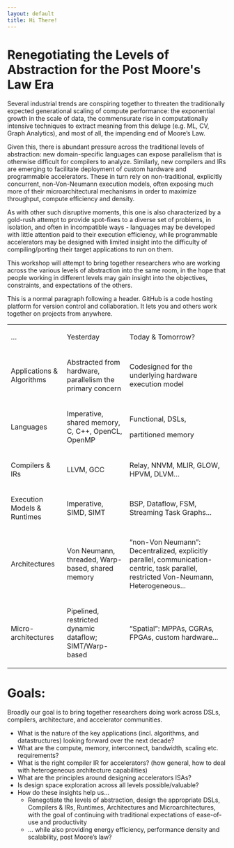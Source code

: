 ```yaml
---
layout: default
title: Hi There!
---
```

<!--
Text can be **bold**, _italic_, or ~~strikethrough~~.
[Link to another page](./another-page.html).
-->

# Renegotiating the Levels of Abstraction for the Post Moore's Law Era

Several industrial trends are conspiring together to threaten the traditionally expected generational scaling of compute performance: the exponential growth in the scale of data, the commensurate rise in computationally intensive techniques to extract meaning from this deluge (e.g. ML, CV, Graph Analytics), and most of all, the impending end of Moore’s Law.

Given this, there is abundant pressure across the traditional levels of abstraction: new domain-specific languages can expose parallelism that is otherwise difficult for compilers to analyze. Similarly, new compilers and IRs are emerging to facilitate deployment of custom hardware and programmable accelerators.  These in turn rely on non-traditional, explicitly concurrent, non-Von-Neumann execution models, often exposing much more of their microarchitectural mechanisms in order to maximize throughput, compute efficiency and density.

As with other such disruptive moments, this one is also characterized by a gold-rush attempt to provide spot-fixes to a diverse set of problems, in isolation, and often in incompatible ways - languages may be developed with little attention paid to their execution efficiency, while programmable accelerators may be designed with limited insight into the difficulty of compiling/porting their target applications to run on them.

This workshop will attempt to bring together researchers who are working across the various levels of abstraction into the same room, in the hope that people working in different levels may gain insight into the objectives, constraints, and expectations of the others.


This is a normal paragraph following a header. GitHub is a code hosting platform for version control and collaboration. It lets you and others work together on projects from anywhere.

<table class="c20"><tbody><tr class="c30"><td class="c31" colspan="1" rowspan="1"><p class="c15"><span class="c1">&hellip;</span></p></td><td class="c14" colspan="1" rowspan="1"><p class="c15"><span class="c1">Yesterday</span></p></td><td class="c24" colspan="1" rowspan="1"><p class="c15"><span class="c1">Today &amp; Tomorrow?</span></p></td></tr><tr class="c10"><td class="c27" colspan="1" rowspan="1"><p class="c15"><span class="c1">Applications &amp; Algorithms</span></p></td><td class="c14" colspan="1" rowspan="1"><p class="c15"><span class="c1">Abstracted from hardware, parallelism the primary concern </span></p></td><td class="c24" colspan="1" rowspan="1"><p class="c15"><span class="c1">Codesigned for the underlying hardware execution model </span></p></td></tr><tr class="c29"><td class="c21" colspan="1" rowspan="1"><p class="c15"><span class="c1">Languages</span></p></td><td class="c14" colspan="1" rowspan="1"><p class="c15"><span class="c1">Imperative, shared memory, C, C++, OpenCL, OpenMP</span></p></td><td class="c24" colspan="1" rowspan="1"><p class="c15"><span class="c1">Functional, DSLs, </span></p><p class="c15"><span class="c1">partitioned memory</span></p></td></tr><tr class="c35"><td class="c31 c33" colspan="1" rowspan="1"><p class="c15"><span class="c1">Compilers &amp; IRs</span></p></td><td class="c14" colspan="1" rowspan="1"><p class="c15"><span class="c1">LLVM, GCC</span></p></td><td class="c24" colspan="1" rowspan="1"><p class="c15"><span class="c1">Relay, NNVM, MLIR, GLOW, HPVM, DLVM&hellip;</span></p></td></tr><tr class="c32"><td class="c17" colspan="1" rowspan="1"><p class="c15"><span class="c1">Execution Models &amp; Runtimes</span></p></td><td class="c14" colspan="1" rowspan="1"><p class="c15"><span class="c1">Imperative, SIMD, SIMT</span></p></td><td class="c24" colspan="1" rowspan="1"><p class="c15"><span class="c1">BSP, Dataflow, FSM, Streaming Task Graphs...</span></p></td></tr><tr class="c23"><td class="c28" colspan="1" rowspan="1"><p class="c15"><span class="c1">Architectures</span></p></td><td class="c14" colspan="1" rowspan="1"><p class="c15"><span class="c1">Von Neumann, threaded, Warp-based, shared memory</span></p></td><td class="c24" colspan="1" rowspan="1"><p class="c15"><span class="c1">&ldquo;non-Von Neumann&rdquo;: Decentralized, explicitly parallel, communication-centric, task parallel, restricted Von-Neumann, Heterogeneous...</span></p></td></tr><tr class="c26"><td class="c19" colspan="1" rowspan="1"><p class="c15"><span class="c1">Micro-architectures</span></p></td><td class="c14" colspan="1" rowspan="1"><p class="c15"><span class="c1">Pipelined, restricted dynamic dataflow; SIMT/Warp-based</span></p></td><td class="c24" colspan="1" rowspan="1"><p class="c15"><span class="c1">&ldquo;Spatial&rdquo;: MPPAs, CGRAs, FPGAs, custom hardware...</span></p></td></tr></tbody></table>

# Goals:
Broadly our goal is to bring together researchers doing work across DSLs, compilers, architecture, and accelerator communities.  

* What is the nature of the key applications (incl. algorithms, and datastructures) looking forward over the next decade?
* What are the compute, memory, interconnect, bandwidth, scaling etc. requirements?
* What is the right compiler IR for accelerators?  (how general, how to deal with heterogeneous architecture capabilities)
* What are the principles around designing accelerators ISAs?
* Is design space exploration across all levels possible/valuable?
* How do these insights help us... 
    * Renegotiate the levels of abstraction, design the appropriate DSLs, Compilers & IRs, Runtimes, Architectures and Microarchitectures, with the goal of continuing with traditional expectations of ease-of-use and productivity
    * … while also providing energy efficiency, performance density and scalability, post Moore’s law?

